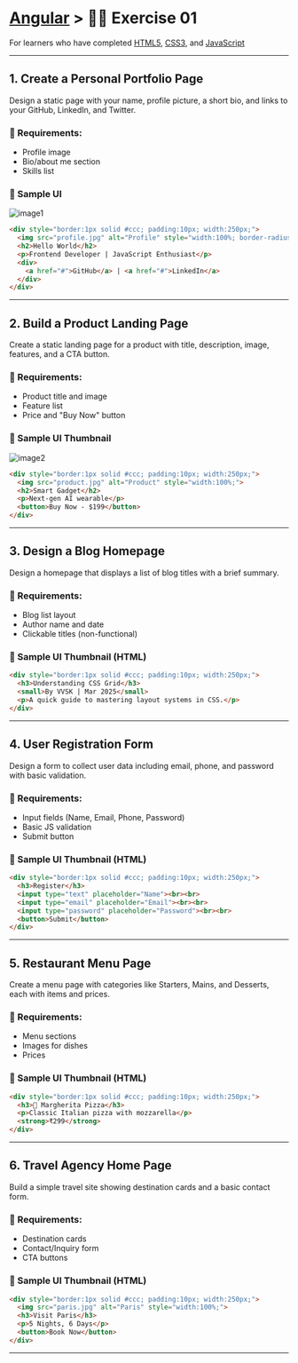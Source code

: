 
# [Angular](../) > 🧑‍💻 Exercise 01

For learners who have completed [HTML5](../../html5/), [CSS3](../../css3/), and [JavaScript](../../javascript/)

---

## 1. Create a Personal Portfolio Page

Design a static page with your name, profile picture, a short bio, and links to your GitHub, LinkedIn, and Twitter.

### 🎯 Requirements:
- Profile image
- Bio/about me section
- Skills list

### 🔲 Sample UI

![image1](./image1.png)

```html
<div style="border:1px solid #ccc; padding:10px; width:250px;">
  <img src="profile.jpg" alt="Profile" style="width:100%; border-radius:50%;">
  <h2>Hello World</h2>
  <p>Frontend Developer | JavaScript Enthusiast</p>
  <div>
    <a href="#">GitHub</a> | <a href="#">LinkedIn</a>
  </div>
</div>
```

---

## 2. Build a Product Landing Page

Create a static landing page for a product with title, description, image, features, and a CTA button.

### 🎯 Requirements:
- Product title and image
- Feature list
- Price and "Buy Now" button

### 🔲 Sample UI Thumbnail

![image2](./image2.png)

```html
<div style="border:1px solid #ccc; padding:10px; width:250px;">
  <img src="product.jpg" alt="Product" style="width:100%;">
  <h2>Smart Gadget</h2>
  <p>Next-gen AI wearable</p>
  <button>Buy Now - $199</button>
</div>
```

---

## 3. Design a Blog Homepage

Design a homepage that displays a list of blog titles with a brief summary.

### 🎯 Requirements:
- Blog list layout
- Author name and date
- Clickable titles (non-functional)

### 🔲 Sample UI Thumbnail (HTML)

```html
<div style="border:1px solid #ccc; padding:10px; width:250px;">
  <h3>Understanding CSS Grid</h3>
  <small>By VVSK | Mar 2025</small>
  <p>A quick guide to mastering layout systems in CSS.</p>
</div>
```

---

## 4. User Registration Form

Design a form to collect user data including email, phone, and password with basic validation.

### 🎯 Requirements:
- Input fields (Name, Email, Phone, Password)
- Basic JS validation
- Submit button

### 🔲 Sample UI Thumbnail (HTML)

```html
<div style="border:1px solid #ccc; padding:10px; width:250px;">
  <h3>Register</h3>
  <input type="text" placeholder="Name"><br><br>
  <input type="email" placeholder="Email"><br><br>
  <input type="password" placeholder="Password"><br><br>
  <button>Submit</button>
</div>
```

---

## 5. Restaurant Menu Page

Create a menu page with categories like Starters, Mains, and Desserts, each with items and prices.

### 🎯 Requirements:
- Menu sections
- Images for dishes
- Prices

### 🔲 Sample UI Thumbnail (HTML)

```html
<div style="border:1px solid #ccc; padding:10px; width:250px;">
  <h3>🍕 Margherita Pizza</h3>
  <p>Classic Italian pizza with mozzarella</p>
  <strong>₹299</strong>
</div>
```

---

## 6. Travel Agency Home Page

Build a simple travel site showing destination cards and a basic contact form.

### 🎯 Requirements:
- Destination cards
- Contact/Inquiry form
- CTA buttons

### 🔲 Sample UI Thumbnail (HTML)

```html
<div style="border:1px solid #ccc; padding:10px; width:250px;">
  <img src="paris.jpg" alt="Paris" style="width:100%;">
  <h3>Visit Paris</h3>
  <p>5 Nights, 6 Days</p>
  <button>Book Now</button>
</div>
```

---
